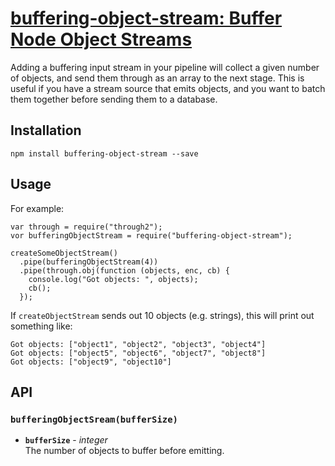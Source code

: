 # [buffering-object-stream: Buffer Node Object Streams](https://el-tramo.be/buffering-object-stream)

Adding a buffering input stream in your pipeline will collect a given number of objects,
and send them through as an array to the next stage. This is useful if you have a stream
source that emits objects, and you want to batch them together before sending them to a
database.


## Installation

    npm install buffering-object-stream --save

## Usage

For example:

    var through = require("through2");
    vor bufferingObjectStream = require("buffering-object-stream");

    createSomeObjectStream()
      .pipe(bufferingObjectStream(4))
      .pipe(through.obj(function (objects, enc, cb) {
        console.log("Got objects: ", objects);
        cb();
      });

If `createObjectStream` sends out 10 objects (e.g. strings), this will print
out something like:
    
    Got objects: ["object1", "object2", "object3", "object4"]
    Got objects: ["object5", "object6", "object7", "object8"]
    Got objects: ["object9", "object10"]


## API

### `bufferingObjectSream(bufferSize)`

- **`bufferSize`** - *integer*  
    The number of objects to buffer before emitting.

